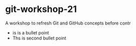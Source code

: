 # git-workshop-21

A workshop to refresh Git and GitHub concepts before contr

- is is a bullet point
- Ths is second bullet point

